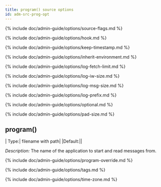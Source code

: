 ```yaml
---
title: program() source options
id: adm-src-prog-opt
---
```


{% include doc/admin-guide/options/source-flags.md %}

{% include doc/admin-guide/options/hook.md %}

{% include doc/admin-guide/options/keep-timestamp.md %}

{% include doc/admin-guide/options/inherit-environment.md %}

{% include doc/admin-guide/options/log-fetch-limit.md %}

{% include doc/admin-guide/options/log-iw-size.md %}

{% include doc/admin-guide/options/log-msg-size.md %}

{% include doc/admin-guide/options/log-prefix.md %}

{% include doc/admin-guide/options/optional.md %}

{% include doc/admin-guide/options/pad-size.md %}

## program()

|  Type:|     filename with path|
|Default:||

*Description:* The name of the application to start and read messages
from.

{% include doc/admin-guide/options/program-override.md %}

{% include doc/admin-guide/options/tags.md %}

{% include doc/admin-guide/options/time-zone.md %}
